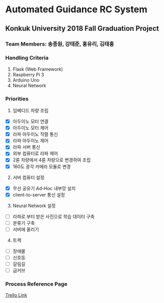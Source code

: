 # Automated Guidance RC System
## Konkuk University 2018 Fall Graduation Project
### Team Members: 송종원, 강태준, 홍유리, 김태홍


### Handling Criteria
1. Flask (Web Framework)
2. Raspberry Pi 3
3. Arduino Uno
4. Neural Network

### Priorities
1. 임베디드 차량 조립
 - [x] 아두이노 모터 연결
 - [x] 아두이노 모터 제어
 - [x] 라파 아두이노 직렬 통신
 - [x] 라파 아두이노 제어
 - [x] 라파 서버 통신
 - [x] 외부 컴퓨터로 라파 제어
 - [x] 2륜 차량에서 4륜 차량으로 변경하여 조립
 - [x] 160도 광각 카메라 모듈로 변경

2. 서버 컴퓨터 설정
 - [x] 무선 공유기 Ad-Hoc 내부망 설치
 - [x] client-to-server 통신 설정

3. Neural Network 설정
 - [ ] 라파로 부터 받은 사진으로 학습 데이터 구축
 - [ ] 분류기 구축
 - [ ] 서버에 올리기

4. 트랙
 - [ ] 장애물
 - [ ] 신호등
 - [ ] 갈림길
 - [ ] 급커브

### Process Reference Page
[Trello Link](https://trello.com/b/l4zTimYV/ku2018fallgradproject)
